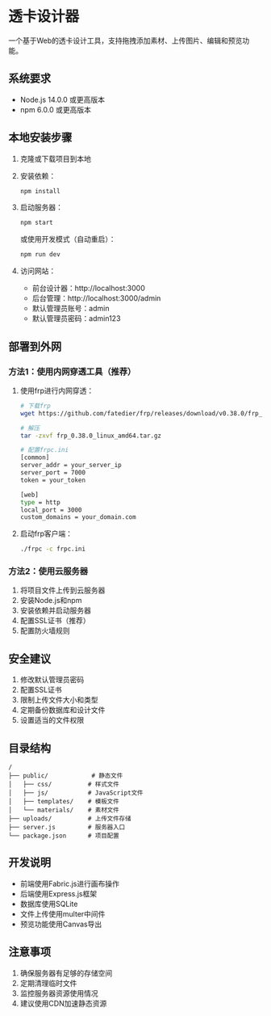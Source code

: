 # 透卡设计器

一个基于Web的透卡设计工具，支持拖拽添加素材、上传图片、编辑和预览功能。

## 系统要求

- Node.js 14.0.0 或更高版本
- npm 6.0.0 或更高版本

## 本地安装步骤

1. 克隆或下载项目到本地
2. 安装依赖：
   ```bash
   npm install
   ```

3. 启动服务器：
   ```bash
   npm start
   ```
   或使用开发模式（自动重启）：
   ```bash
   npm run dev
   ```

4. 访问网站：
   - 前台设计器：http://localhost:3000
   - 后台管理：http://localhost:3000/admin
   - 默认管理员账号：admin
   - 默认管理员密码：admin123

## 部署到外网

### 方法1：使用内网穿透工具（推荐）

1. 使用frp进行内网穿透：
   ```bash
   # 下载frp
   wget https://github.com/fatedier/frp/releases/download/v0.38.0/frp_0.38.0_linux_amd64.tar.gz
   
   # 解压
   tar -zxvf frp_0.38.0_linux_amd64.tar.gz
   
   # 配置frpc.ini
   [common]
   server_addr = your_server_ip
   server_port = 7000
   token = your_token
   
   [web]
   type = http
   local_port = 3000
   custom_domains = your_domain.com
   ```

2. 启动frp客户端：
   ```bash
   ./frpc -c frpc.ini
   ```

### 方法2：使用云服务器

1. 将项目文件上传到云服务器
2. 安装Node.js和npm
3. 安装依赖并启动服务器
4. 配置SSL证书（推荐）
5. 配置防火墙规则

## 安全建议

1. 修改默认管理员密码
2. 配置SSL证书
3. 限制上传文件大小和类型
4. 定期备份数据库和设计文件
5. 设置适当的文件权限

## 目录结构

```
/
├── public/            # 静态文件
│   ├── css/          # 样式文件
│   ├── js/           # JavaScript文件
│   ├── templates/    # 模板文件
│   └── materials/    # 素材文件
├── uploads/          # 上传文件存储
├── server.js         # 服务器入口
└── package.json      # 项目配置
```

## 开发说明

- 前端使用Fabric.js进行画布操作
- 后端使用Express.js框架
- 数据库使用SQLite
- 文件上传使用multer中间件
- 预览功能使用Canvas导出

## 注意事项

1. 确保服务器有足够的存储空间
2. 定期清理临时文件
3. 监控服务器资源使用情况
4. 建议使用CDN加速静态资源 